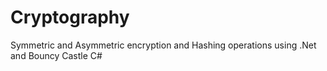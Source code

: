 # Cryptography
Symmetric and Asymmetric encryption and Hashing operations using .Net and Bouncy Castle C#
